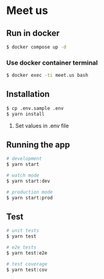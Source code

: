 # Meet us

## Run in docker
```bash
$ docker compose up -d
```

### Use docker container terminal
```bash
$ docker exec -ti meet.us bash
```

## Installation


```bash
$ cp .env.sample .env
$ yarn install
```

1. Set values in .env file

## Running the app

```bash
# development
$ yarn start

# watch mode
$ yarn start:dev

# production mode
$ yarn start:prod
```

## Test

```bash
# unit tests
$ yarn test

# e2e tests
$ yarn test:e2e

# test coverage
$ yarn test:cov
```

